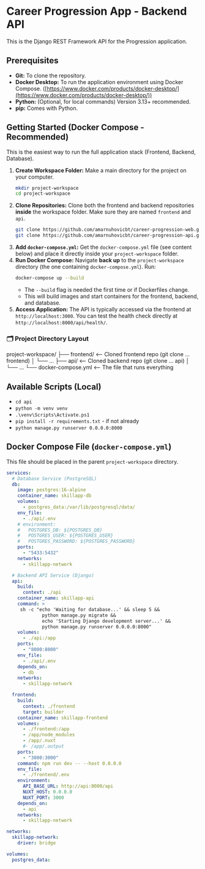 # Career Progression App - Backend API

This is the Django REST Framework API for the Progression application.

## Prerequisites

* **Git:** To clone the repository.
* **Docker Desktop:** To run the application environment using Docker Compose. ([https://www.docker.com/products/docker-desktop/](https://www.docker.com/products/docker-desktop/))
* **Python:** (Optional, for local commands) Version 3.13+ recommended.
* **pip:** Comes with Python.

## Getting Started (Docker Compose - Recommended)

This is the easiest way to run the full application stack (Frontend, Backend, Database).

1.  **Create Workspace Folder:** Make a main directory for the project on your computer.
    ```bash
    mkdir project-workspace
    cd project-workspace
    ```
2.  **Clone Repositories:** Clone both the frontend and backend repositories **inside** the workspace folder. Make sure they are named `frontend` and `api`.
    ```bash
    git clone https://github.com/amarnuhovicbt/career-progression-web.git frontend
    git clone https://github.com/amarnuhovicbt/career-progression-api.git api
    ```
3.  **Add `docker-compose.yml`:** Get the `docker-compose.yml` file (see content below) and place it directly inside your `project-workspace` folder.
4.  **Run Docker Compose:** Navigate **back up** to the `project-workspace` directory (the one containing `docker-compose.yml`). Run:
    ```bash
    docker-compose up --build
    ```
    * The `--build` flag is needed the first time or if Dockerfiles change.
    * This will build images and start containers for the frontend, backend, and database.
5.  **Access Application:** The API is typically accessed via the frontend at `http://localhost:3000`. You can test the health check directly at `http://localhost:8000/api/health/`.

### 🗂 Project Directory Layout
project-workspace/
├── frontend/            <-- Cloned frontend repo (git clone ... frontend)
│   └── ...
├── api/                 <-- Cloned backend repo (git clone ... api)
│   └── ...
└── docker-compose.yml   <-- The file that runs everything

## Available Scripts (Local)

* `cd api`
* `python -m venv venv`
* `.\venv\Scripts\Activate.ps1`
* `pip install -r requirements.txt` - if not already
* `python manage.py runserver 0.0.0.0:8000`

## Docker Compose File (`docker-compose.yml`)

This file should be placed in the parent `project-workspace` directory.

```yaml
services:
  # Database Service (PostgreSQL)
  db:
    image: postgres:16-alpine
    container_name: skillapp-db
    volumes:
      - postgres_data:/var/lib/postgresql/data/
    env_file:
      - ./api/.env
    # environment:
    #   POSTGRES_DB: ${POSTGRES_DB}
    #   POSTGRES_USER: ${POSTGRES_USER}
    #   POSTGRES_PASSWORD: ${POSTGRES_PASSWORD}
    ports:
      - "5433:5432" 
    networks:
      - skillapp-network

  # Backend API Service (Django)
  api:
    build:
      context: ./api 
    container_name: skillapp-api
    command: > 
     sh -c "echo 'Waiting for database...' && sleep 5 &&
             python manage.py migrate &&
             echo 'Starting Django development server...' &&
             python manage.py runserver 0.0.0.0:8000"
    volumes:
      - ./api:/app 
    ports:
      - "8000:8000" 
    env_file:
      - ./api/.env 
    depends_on:
      - db 
    networks:
      - skillapp-network

  frontend:
    build:
      context: ./frontend
      target: builder 
    container_name: skillapp-frontend
    volumes:
      - ./frontend:/app
      - /app/node_modules
      - /app/.nuxt
      #- /app/.output
    ports:
      - "3000:3000"
    command: npm run dev -- --host 0.0.0.0
    env_file:
      - ./frontend/.env
    environment:
      API_BASE_URL: http://api:8000/api
      NUXT_HOST: 0.0.0.0
      NUXT_PORT: 3000
    depends_on:
      - api
    networks:
      - skillapp-network

networks:
  skillapp-network:
    driver: bridge

volumes:
  postgres_data:
